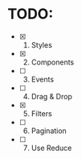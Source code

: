 # TODO:

<!-- list with checkbox -->
 
- [x] 1. Styles
- [x] 2. Components
- [ ] 3. Events
- [ ] 4. Drag & Drop
- [x] 5. Filters
- [ ] 6. Pagination
- [ ] 7. Use Reduce

